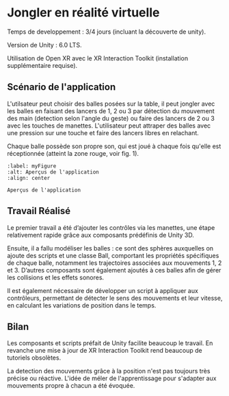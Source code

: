 # Jongler en réalité virtuelle

Temps de developpement : 3/4 jours (incluant la découverte de unity).

Version de Unity : 6.0 LTS.

Utilisation de Open XR avec le XR Interaction Toolkit (installation supplémentaire requise).
## Scénario de l'application

L'utilsateur peut choisir des balles posées sur la table, il peut jongler avec les balles en faisant des lancers de 1, 2 ou 3 par détection du mouvement des main (detection selon l'angle du geste) ou faire des lancers de 2 ou 3 avec les touches de manettes. L'utilisateur peut attraper des balles avec une pression sur une touche et faire des lancers libres en relachant.  

Chaque balle possède son propre son, qui est joué à chaque fois qu'elle est réceptionnée (atteint la zone rouge, voir fig. 1).

```{figure} ../images/unity3D-jonglage.png
:label: myFigure
:alt: Aperçus de l'application
:align: center

Aperçus de l'application
```

## Travail Réalisé

Le premier travail a été d’ajouter les contrôles via les manettes, une étape relativement rapide grâce aux composants prédéfinis de Unity 3D.

Ensuite, il a fallu modéliser les balles : ce sont des sphères auxquelles on ajoute des scripts et une classe Ball, comportant les propriétés spécifiques de chaque balle, notamment les trajectoires associées aux mouvements 1, 2 et 3. D’autres composants sont également ajoutés à ces balles afin de gérer les collisions et les effets sonores.

Il est également nécessaire de développer un script à appliquer aux contrôleurs, permettant de détecter le sens des mouvements et leur vitesse, en calculant les variations de position dans le temps.

## Bilan

Les composants et scripts préfait de Unity facilite beaucoup le travail. En revanche une mise à jour de XR Interaction Toolkit rend beaucoup de tutoriels obsolètes. 

La detection des mouvements grâce à la position n'est pas toujours très précise ou réactive. L'idée de méler de l'apprentissage pour s'adapter aux mouvements propre à chacun a été évoquée.